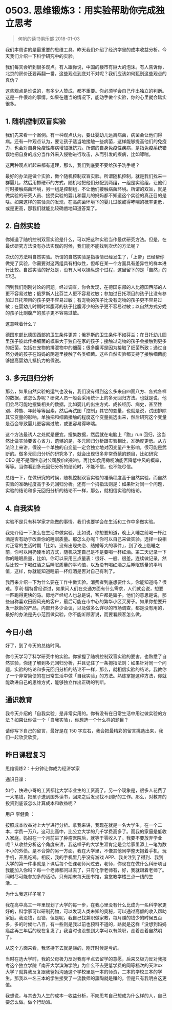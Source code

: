 # 0503. 思维锻炼3：用实验帮助你完成独立思考
> 何帆的读书俱乐部
2018-01-03

我们本周讲的是最重要的思维工具。昨天我们介绍了经济学里的成本收益分析。今天我们介绍一下科学研究中的实验。

我们每天会听到很多观点。有人跟你说，中国的楼市有巨大的泡沫。有人告诉你，北京的房价还要再翻一番。这些观点到底对不对呢？我们应该如何甄别这些观点的真伪？

这些观点是谁说的，有多少人赞成，都不重要。你必须学会自己作出独立的判断。这是一件很难的事情。如果在适当的情况下，能动手做个实验，你的心里就会踏实很多。

## 1. 随机控制双盲实验
我们先来看一个案例。有一种观点认为，要让婴幼儿远离病菌，病菌会让他们得病。还有一种观点认为，要让孩子适当地接触一些病菌，这样能够提高他们的免疫力，也会对自身免疫性疾病增加抵抗力。所谓的自身免疫性疾病，是指免疫系统错误地把自身的成分当作外来入侵物进行攻击，从而引发的疾病，比如哮喘。

这两种观点听起来都有道理，那么，我们到底要不要给孩子洗手呢？

最好的办法是做个实验，做个随机控制双盲实验。所谓随机控制，就是我们找来一群婴儿，然后用掷硬币的方式，随机地把他们分配到两组，一组是实验组，让他们时时接触病菌环境，另一组是控制组，不让他们接触病菌环境。所谓的双盲，就是做实验的研究人员、接受实验的婴儿和婴儿的妈妈都不知道这个实验的真正目的是啥。如果这样的实验真的发现，在高病菌环境下的婴儿过敏或得哮喘的概率更低，或是更高，那我们就能比较确凿地知道答案了。

## 2. 自然实验
你知道了随机控制双盲实验是什么，可以把这种实验当作最优研究方法。但是，在最优研究方法没有办法实现的时候，我们能不能找到次优的方法呢？

次优的方法叫自然实验。所谓的自然实验是指事情已经发生了，「上帝」已经帮你做完了实验，你需要对这两组具有相似性，但却在某一个方面具有差异性的样本进行比较。自然实验的好处是，没有人可以操纵这个过程，这里留下的是「自然」的印记。

回到我们刚刚讨论的问题。经过调查，你会发现，在德国东部的人比德国西部的人更不容易过敏；俄罗斯人比芬兰人更不容易过敏；参加过日托项目的孩子比没有参加过日托项目的孩子更不容易过敏；有宠物的孩子比没有宠物的孩子更不容易过敏；在婴幼儿时期时常腹泻的孩子比腹泻少的孩子更不容易过敏；以自然方式分娩的孩子比剖腹产的孩子更不容易过敏。

这意味着什么？

德国东部比德国西部的卫生条件更差；俄罗斯的卫生条件不如芬兰；在日托幼儿园里孩子彼此传播细菌的概率大于独自在家的孩子；接触过宠物的孩子会接触到更多的细菌，包括在宠物的排泄物中的细菌；很多腹泻是因为接触了细菌所致；通过自然分娩的孩子在妈妈的阴道里接触了各类细菌。这些自然实验都支持了接触细菌能够提高婴幼儿抵抗力的假说。

## 3. 多元回归分析
那么，如果自然实验的运气也没有，我们没有得到这么多来自四面八方、各式各样的数据，该怎么办呢？研究人员一般会采用统计上的多元回归方法。也就是说，他们会尽可能地搜集相关的数据，比如婴儿的出生方式、成长经历、病史，甚至性别、种族、年龄等等因素，然后再试图「控制」其它的变量，也就是说，试图排除其它变量的影响，单独把和细菌接触的程度这个变量挑选出来，然后研究这个变量是否会导致婴儿更容易过敏，或更容易得哮喘。

这个方法最诱人之处就是便宜。搜集数据，然后就在电脑上「跑」run 回归，这当然比做实验要省心省力，遗憾的是，多元回归分析跟实验相比，准确度更低。从方法论上来讲，假设一个单独的自变量一定会独立地对因变量产生影响，很可能是武断的。做多元回归分析的研究多了，就会出现很多非常奇葩的题目，比如研究 CEO 是不是同性恋对公司股价的影响，再比如食用橄榄油能否降低中风的概率，等等。当你看到多元回归分析的结论时，不能不信，也不能尽信。

总结一下，在做研究的时候，随机控制双盲实验的准确程度高于自然实验，而自然实验的准确程度高于多元回归分析。还有一个拇指法则是：如果针对同一个问题，实验的结论和多元回归分析的结论不一样，那么，就相信实验的结论。

## 4. 自我实验
实验不是只有科学家才能做的事情。我们也要学会在生活和工作中多做实验。

我先介绍一下怎么在生活中做实验。比如说，你想要知道，晚上入睡之前喝一杯红酒是否有助于改善你的睡眠质量。那怎么办呢？你可以自己来做实验。选择一段相对正常的生活时期「比如，没有出现失恋、结婚等大的事件」，到了晚上临睡之前，你可以用扔硬币的方式，随机决定自己是不是要喝一杯红酒。第二天记录一下你的睡眠质量，比如，你可以采用三点量表：很好、一般、很差。连续做记录，然后比较一下喝红酒之后睡眠质量的平均值，以及没有喝红酒之后睡眠质量的平均值，这样，你就能知道睡前一杯红酒是否对自己有利了。

我再来介绍一下为什么要在工作中做实验。消费者到底想要什么，你能知道吗？很难。亨利·福特曾经讲过，如果问人们在交通方面有什么需求，人们就会说，想要一匹跑得更快的马。房地产经纪人也总是说，客户都是骗子。他们的意思是说，那些自称喜欢田园风光的客户，最后可能在市中心的繁华小区买房子。如果你想要开发一款新的产品，内部开多少会议，以及做多么详尽的市场调查，都是没有用的，最好的办法是先小范围做实验。你不能听顾客说，而要看顾客怎么做。

## 今日小结
好了，到了今天的总结时间。

你今天学习了科学研究中的实验。你掌握了随机控制双盲实验的要害，也熟悉了自然实验，你还了解到多元回归分析，并且记住了一条拇指法则：如果针对同一个问题，实验的结论和多元回归分析的结论不一样，那么，就相信实验的结论。我教你了一个非常简便的在日常生活中做「自我实验」的方法。熟练掌握这种方法，你就能改进自己的思维方式，能够独立作出正确的判断。

## 通识教育
我今天介绍的「自我实验」是非常实用的。你有没有在日常生活中用过做实验的方法？如果让你做一个「自我实验」，你想选一个什么样的题目？

请你写下自己的留言，最好是在 150 字左右，我会把最精彩的留言挑选出来，我们一起欣赏欣赏。

## 昨日课程复习
思维锻炼2：十分钟让你成为经济学家

通识日课：

如今，快递小哥的工资都比大学毕业生的工资高了。另一个现象是，很多人花费了一大笔钱，把孩子送到国外读书，回来之后发现找不到好的工作。那么，对教育的投资到底该怎么计算成本和收益呢？

用户 李健夤 ： 

按照成本收益对上大学进行分析。拿我来讲，我现在就是一名大学生，在一个二本，学费一万八，这可比高中，比公立大学的几千学费高多了。而我的家庭是低收入家庭，妈妈在一个月前进了肿瘤医院后，就等于零收入了。我要不要放弃学业呢？从收益分析这个角度来讲，我这样子的大学生涯肯定是会给家里添上一笔为数不小的外债。是不合算的另一方面，我在大学里，不像其他同学整天抱着手机，玩手机，开黑吃鸡。相反，我的手机里几乎没有游戏 APP、我关注到了得到、我到大学的第一件事就是下课后每个任课老师问过去，老师，你现在在做什么科研项目我能加入你吗？每一个老师都问过去了，只有化学老师有，好，我就跟着老师了。同时尽可能参加多的活动，只有期末每天图书馆，食堂教学楼三点一线的生活…… 

为什么我这样子呢？

我在高中高三一年里规划了大学的每一步，在我心里没有什么比成为一名科学家更好的，科学家可以研制药物，可以发现人类未知的奥秘，可以通过高额的收入帮助家庭。我没钱，没错，但是呢，我自己找兼职做家教，每月赚的钱少的时候五百多，多的时候七八百，有一些则是我以前也预料不道的，路就是这样「没想到妈妈癌症再三年后的现在复发了」我当时也没想到大学可以有兼职，走着走着自然明了。

从这个方面来看，我坚持下去就是赚的，刚开时候是亏的。

当时在选大学时，我的父母极力反对我有半点去留学的意愿，后来又极力反对我报考这个独立学院「南开大学滨海学院」为什么不去更低学费的同等档次的天津xx大学？就算我反复跟我爸妈沟通这个学校里是一本的师资，二本的学校三本的学生。那我以一名三本的学生接受了一流教师的熏陶就是赚的，但是只有我明白这更值。

我想说，与其去为人生的成本―收益分析，不妨思考自己想成为什么样的人，自己要怎么做。做个行动派。




